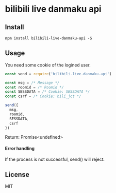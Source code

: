 # bilibili live danmaku api
## Install

```shell
npm install bilibili-live-danmaku-api -S
```

## Usage

You need some cookie of the logined user.

```javascript
const send = require('bilibili-live-danmaku-api')

const msg = /* Message */
const roomid = /* Roomid */
const SESSDATA = /* Cookie: SESSDATA */
const csrf = /* Cookie: bili_jct */

send({
  msg,
  roomid,
  SESSDATA,
  csrf
})

```

Return: Promise\<undefined\>

#### Error handling

If the process is not successful, send() will reject.

## License

MIT


